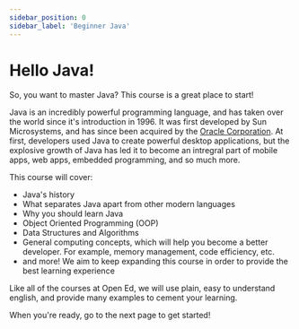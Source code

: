 ```yaml
---
sidebar_position: 0
sidebar_label: 'Beginner Java'
---
```


# Hello Java!

So, you want to master Java? This course is a great place to start!

Java is an incredibly powerful programming language, and has taken over the world since it's introduction in 1996. It was first developed by Sun Microsystems, and has since been acquired by the [Oracle Corporation](https://www.oracle.com/index.html). At first, developers used Java to create powerful desktop applications, but the explosive growth of Java has led it to become an intregral part of mobile apps, web apps, embedded programming, and so much more.

This course will cover:

- Java's history
- What separates Java apart from other modern languages
- Why you should learn Java
- Object Oriented Programming (OOP)
- Data Structures and Algorithms
- General computing concepts, which will help you become a better developer. For example, memory management, code efficiency, etc.
- and more! We aim to keep expanding this course in order to provide the best learning experience

Like all of the courses at Open Ed, we will use plain, easy to understand english, and provide many examples to cement your learning.

When you're ready, go to the next page to get started!
